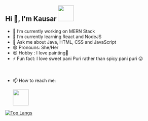 ## Hi 👋, I'm Kausar <img src="https://media4.giphy.com/media/PgnpGT8tJsWfNabS8d/giphy.gif" width="50"> 


- 🔭 I’m currently working on MERN Stack
- 🌱 I’m currently learning React and NodeJS
- 💬 Ask me about Java, HTML, CSS and JavaScript
- 😄 Pronouns: She/Her
- :heart_eyes: Hobby : I love painting:art:
- ⚡ Fun fact: I love sweet pani Puri rather than spicy pani puri :stuck_out_tongue_winking_eye:

<br>

- 📫 How to reach me: 

    <a href="https://twitter.com/Kausarsayyed20">
  <img src="https://media4.giphy.com/media/M9O6ePwNJ58UMF1Rvq/giphy.gif?cid=790b7611y7b1038bgsmdl6bz2654xm0ctwfyhllk7w79ag68&rid=giphy.gif" align="left" width="50px"/>
</a>

<br>
<br>
<br>


[![Top Langs](https://github-readme-stats.vercel.app/api/top-langs/?username=kausarsayyed20&layout=compact)](https://github.com/kausarsayyed20/github-readme-stats)
